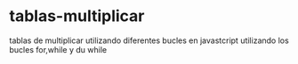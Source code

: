 # tablas-multiplicar
tablas de multiplicar utilizando diferentes bucles en javastcript utilizando los bucles for,while y du while

